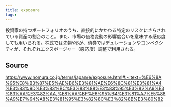```yaml
---
title: exposure
tags: 
---
```


投資家の持つポートフォリオのうち、直接的にかかわる特定のリスクにさらされている資産の割合のこと。また、市場の価格変動の影響度合いを意味する感応度しても用いられる。株式では先物やβが、債券ではデュレーションやコンベクシティが、それぞれエクスポージャー（感応度）調整で利用される。

## Source
https://www.nomura.co.jp/terms/japan/e/exposure.html#:~:text=%E6%8A%95%E8%B3%87%E5%AE%B6%E3%81%AE%E6%8C%81%E3%81%A4%E3%83%9D%E3%83%BC%E3%83%88%E3%83%95%E3%82%A9%E3%83%AA%E3%82%AA,%E8%AA%BF%E6%95%B4%E3%81%A7%E5%88%A9%E7%94%A8%E3%81%95%E3%82%8C%E3%82%8B%E3%80%82